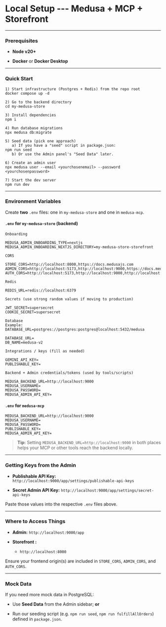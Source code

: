 # Local Setup --- Medusa + MCP + Storefront
---------------------------------------

### Prerequisites

-   **Node v20+**

-   **Docker** or **Docker Desktop**

* * * * *

### Quick Start

```
1) Start infrastructure (Postgres + Redis) from the repo root
docker compose up -d

2) Go to the backend directory
cd my-medusa-store

3) Install dependencies
npm i

4) Run database migrations 
npx medusa db:migrate

5) Seed data (pick one approach)
   a) If you have a "seed" script in package.json:
npm run seed
   b) Or use the Admin panel's "Seed Data" later.

6) Create an admin user
npx medusa user --email <yourchosenemail> --password <yourchosenpassword>

7) Start the dev server
npm run dev

```

* * * * *

### Environment Variables

Create **two** `.env` files: one in `my-medusa-store` and one in `medusa-mcp`.

#### `.env` for `my-medusa-store` (backend)

```
Onboarding

MEDUSA_ADMIN_ONBOARDING_TYPE=nextjs
MEDUSA_ADMIN_ONBOARDING_NEXTJS_DIRECTORY=my-medusa-store-storefront

CORS

STORE_CORS=http://localhost:8000,https://docs.medusajs.com
ADMIN_CORS=http://localhost:5173,http://localhost:9000,https://docs.medusajs.com
AUTH_CORS=http://localhost:5173,http://localhost:9000,http://localhost:8000,https://docs.medusajs.com

Redis

REDIS_URL=redis://localhost:6379

Secrets (use strong random values if moving to production)

JWT_SECRET=supersecret
COOKIE_SECRET=supersecret

Database
Example: DATABASE_URL=postgres://postgres:postgres@localhost:5432/medusa

DATABASE_URL=
DB_NAME=medusa-v2

Integrations / keys (fill as needed)

GEMINI_API_KEY=
PUBLISHABLE_KEY=

Backend + Admin credentials/tokens (used by tools/scripts)

MEDUSA_BACKEND_URL=http://localhost:9000
MEDUSA_USERNAME=
MEDUSA_PASSWORD=
MEDUSA_ADMIN_API_KEY=

```

#### `.env` for `medusa-mcp`

```
MEDUSA_BACKEND_URL=http://localhost:9000
MEDUSA_USERNAME=
MEDUSA_PASSWORD=
PUBLISHABLE_KEY=
MEDUSA_ADMIN_API_KEY=

```

> **Tip:** Setting `MEDUSA_BACKEND_URL=http://localhost:9000` in both places helps your MCP or other tools reach the backend locally.

* * * * *

### Getting Keys from the Admin

-   **Publishable API Key:** `http://localhost:9000/app/settings/publishable-api-keys`

-   **Secret Admin API Key:** `http://localhost:9000/app/settings/secret-api-keys`

Paste those values into the respective `.env` files above.

* * * * *

### Where to Access Things

-   **Admin:** `http://localhost:9000/app`

-   **Storefront :**

    -   `http://localhost:8000` 

Ensure your frontend origin(s) are included in `STORE_CORS`, `ADMIN_CORS`, and `AUTH_CORS`.

* * * * *

### Mock Data

If you need more mock data in PostgreSQL:

-   Use **Seed Data** from the Admin sidebar; **or**

-   Run our seeding script (e.g. `npm run seed`, `npm run fulfillAllOrders`) defined in `package.json`.

